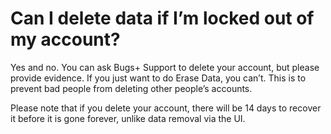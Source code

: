 # Can I delete data if I’m locked out of my account?

Yes and no. You can ask Bugs+ Support to delete your account, but please provide evidence. If you just want to do Erase Data, you can’t. This is to prevent bad people from deleting other people’s accounts.

Please note that if you delete your account, there will be 14 days to recover it before it is gone forever, unlike data removal via the UI.
